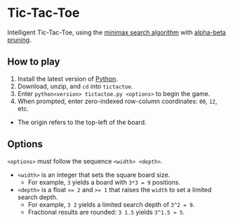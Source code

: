 # Tic-Tac-Toe
Intelligent Tic-Tac-Toe, using the [minimax search algorithm](https://en.wikipedia.org/wiki/Minimax) with [alpha-beta pruning](https://en.wikipedia.org/wiki/Alpha%E2%80%93beta_pruning).

## How to play
1. Install the latest version of [Python](https://www.python.org/downloads/).
2. Download, unzip, and `cd` into `tictactoe`.
3. Enter `python<version> tictactoe.py <options>` to begin the game.
4. When prompted, enter zero-indexed row-column coordinates: `00`, `12`, etc.
  - The origin refers to the top-left of the board.
  
## Options
`<options>` must follow the sequence `<width> <depth>`.
- `<width>` is an integer that sets the square board size.
  - For example, `3` yields a board with `3*3 = 9` positions.
- `<depth>` is a float `<= 2` and `>= 1` that raises the `width` to set a limited search depth. 
  - For example, `3 2` yields a limited search depth of `3^2 = 9`.
  - Fractional results are rounded: `3 1.5` yields `3^1.5 ≈ 5`.
